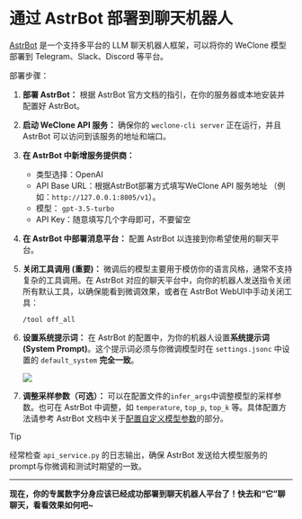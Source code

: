 # 通过 AstrBot 部署到聊天机器人

[AstrBot](https://github.com/AstrBotDevs/AstrBot) 是一个支持多平台的 LLM 聊天机器人框架，可以将你的 WeClone 模型部署到 Telegram、Slack、Discord 等平台。

部署步骤：

1. **部署 AstrBot：** 根据 AstrBot 官方文档的指引，在你的服务器或本地安装并配置好 AstrBot。


2. **启动 WeClone API 服务：** 确保你的 `weclone-cli server` 正在运行，并且 AstrBot 可以访问到该服务的地址和端口。

3. **在 AstrBot 中新增服务提供商：**

   * 类型选择：OpenAI
   * API Base URL：根据AstrBot部署方式填写WeClone API 服务地址 （例如：`http://127.0.0.1:8005/v1`）。
   * 模型： `gpt-3.5-turbo` 
   * API Key：随意填写几个字母即可，不要留空

4. **在 AstrBot 中部署消息平台：** 配置 AstrBot 以连接到你希望使用的聊天平台。

5. **关闭工具调用 (重要)：**
   微调后的模型主要用于模仿你的语言风格，通常不支持复杂的工具调用。在 AstrBot 对应的聊天平台中，向你的机器人发送指令关闭所有默认工具，以确保能看到微调效果，或者在 AstrBot WebUI中手动关闭工具：

   ```
   /tool off_all
   ```

6. **设置系统提示词：**
   在 AstrBot 的配置中，为你的机器人设置**系统提示词 (System Prompt)**。这个提示词必须与你微调模型时在 `settings.jsonc` 中设置的 `default_system` **完全一致**。

   <img src="https://blog-img.051088.xyz/AstrBot%E6%95%99%E7%A8%8B01.png"/>

7. **调整采样参数（可选）：**
   可以在配置文件的`infer_args`中调整模型的采样参数。也可在 AstrBot 中调整，如 `temperature`, `top_p`, `top_k` 等。具体配置方法请参考 AstrBot 文档中关于[配置自定义模型参数](https://astrbot.app/config/model-config.html#配置自定义的模型参数)的部分。

> [!TIP]
> 经常检查 `api_service.py` 的日志输出，确保 AstrBot 发送给大模型服务的prompt与你微调和测试时期望的一致。

---
**现在，你的专属数字分身应该已经成功部署到聊天机器人平台了！快去和“它”聊聊天，看看效果如何吧~**